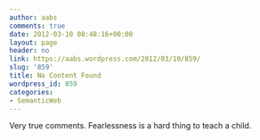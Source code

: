 ```yaml
---
author: aabs
comments: true
date: 2012-03-10 08:48:16+00:00
layout: page
header: no
link: https://aabs.wordpress.com/2012/03/10/859/
slug: '859'
title: No Content Found
wordpress_id: 859
categories:
- SemanticWeb
---
```


Very true comments. Fearlessness is a hard thing to teach a child.
